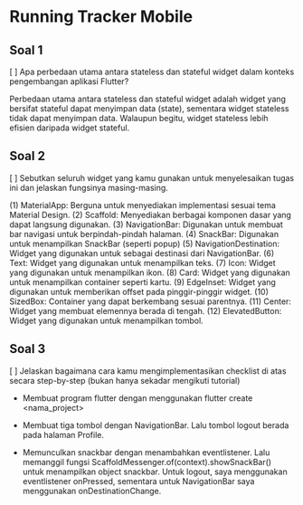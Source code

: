 # Running Tracker Mobile


## Soal 1

[ ] Apa perbedaan utama antara stateless dan stateful widget dalam konteks pengembangan aplikasi Flutter?

Perbedaan utama antara stateless dan stateful widget adalah widget yang bersifat stateful dapat menyimpan data (state), sementara widget stateless tidak dapat menyimpan data. Walaupun begitu, widget stateless lebih efisien daripada widget stateful.
## Soal 2

[ ] Sebutkan seluruh widget yang kamu gunakan untuk menyelesaikan tugas ini dan jelaskan fungsinya masing-masing.

(1) MaterialApp: Berguna untuk menyediakan implementasi sesuai tema Material Design.
(2) Scaffold: Menyediakan berbagai komponen dasar yang dapat langsung digunakan.
(3) NavigationBar: Digunakan untuk membuat bar navigasi untuk berpindah-pindah halaman.
(4) SnackBar: Digunakan untuk menampilkan SnackBar (seperti popup)
(5) NavigationDestination: Widget yang digunakan untuk sebagai destinasi dari NavigationBar.
(6) Text: Widget yang digunakan untuk menampilkan teks.
(7) Icon: Widget yang digunakan untuk menampilkan ikon.
(8) Card: Widget yang digunakan untuk menampilkan container seperti kartu.
(9) EdgeInset: Widget yang digunakan untuk memberikan offset pada pinggir-pinggir widget.
(10) SizedBox: Container yang dapat berkembang sesuai parentnya.
(11) Center: Widget yang membuat elemennya berada di tengah.
(12) ElevatedButton: Widget yang digunakan untuk menampilkan tombol.
## Soal 3

[ ] Jelaskan bagaimana cara kamu mengimplementasikan checklist di atas secara step-by-step (bukan hanya sekadar mengikuti tutorial)

- Membuat program flutter dengan menggunakan flutter create <nama_project>

- Membuat tiga tombol dengan NavigationBar. Lalu tombol logout berada pada halaman Profile.

- Memunculkan snackbar dengan menambahkan eventlistener. Lalu memanggil fungsi ScaffoldMessenger.of(context).showSnackBar() untuk menampilkan object snackbar. Untuk logout, saya menggunakan eventlistener onPressed, sementara untuk NavigationBar saya menggunakan onDestinationChange.